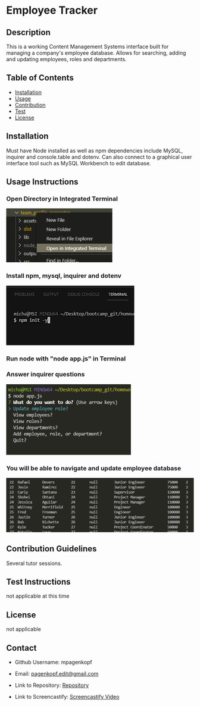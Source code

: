 # Employee Tracker

## Description

This is a working Content Management Systems interface built for managing a company's employee database. Allows for searching, adding and updating employees, roles and departments.

## Table of Contents

* [Installation](#Install)
* [Usage](#Usage-Instructions)
* [Contribution](#Contribution-Guidelines)
* [Test](#Test-Instructions)
* [License](#License)

## Installation

Must have Node installed as well as npm dependencies include MySQL, inquirer and console.table and dotenv. Can also connect to a graphical user interface tool such as MySQL Workbench to edit database.

## Usage Instructions

### Open Directory in Integrated Terminal

![Open Terminal](./assets/images/terminal.png)

### Install npm, mysql, inquirer and dotenv

![Install npm](./assets/images/init.png)

### Run node with "node app.js" in Terminal

### Answer inquirer questions

![Get Started](./assets/images/inquirer.png)

### You will be able to navigate and update employee database

![Install npm](./assets/images/employees.png)

## Contribution Guidelines

Several tutor sessions.

## Test Instructions

not applicable at this time

## License

not applicable

## Contact

* Github Username: mpagenkopf

* Email: pagenkopf.edit@gmail.com

* Link to Repository: [Repository](https://github.com/mjpagenkopf/employee_tracker)

* Link to Screencastify: [Screencastify Video](https://drive.google.com/file/d/1kFRjroOHet69uz_0DDToFcCjUlkq0b_Z/view)